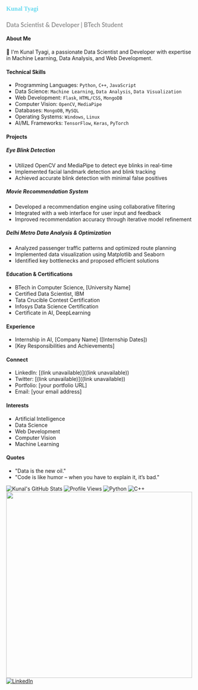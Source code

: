 ### <font face="Montserrat" color="#66d9ef">Kunal Tyagi</font>
### <font face="Lato" color="#949494">Data Scientist & Developer | BTech Student</font>

#### About Me
👋 I'm Kunal Tyagi, a passionate Data Scientist and Developer with expertise in Machine Learning, Data Analysis, and Web Development.

#### **Technical Skills**
- Programming Languages: `Python`, `C++`, `JavaScript`
- Data Science: `Machine Learning`, `Data Analysis`, `Data Visualization`
- Web Development: `Flask`, `HTML/CSS`, `MongoDB`
- Computer Vision: `OpenCV`, `MediaPipe`
- Databases: `MongoDB`, `MySQL`
- Operating Systems: `Windows`, `Linux`
- AI/ML Frameworks: `TensorFlow`, `Keras`, `PyTorch`

#### **Projects**
##### Eye Blink Detection
- Utilized OpenCV and MediaPipe to detect eye blinks in real-time 
- Implemented facial landmark detection and blink tracking
- Achieved accurate blink detection with minimal false positives

##### Movie Recommendation System
- Developed a recommendation engine using collaborative filtering
- Integrated with a web interface for user input and feedback
- Improved recommendation accuracy through iterative model refinement

##### Delhi Metro Data Analysis & Optimization
- Analyzed passenger traffic patterns and optimized route planning
- Implemented data visualization using Matplotlib and Seaborn
- Identified key bottlenecks and proposed efficient solutions

#### **Education & Certifications**
- BTech in Computer Science, [University Name]
- Certified Data Scientist, IBM
- Tata Crucible Contest Certification
- Infosys Data Science Certification
- Certificate in AI, DeepLearning

#### **Experience**
- Internship in AI, [Company Name] ([Internship Dates])
- [Key Responsibilities and Achievements]

#### **Connect**
- LinkedIn: [(link unavailable)]((link unavailable))
- Twitter: [(link unavailable)]((link unavailable))
- Portfolio: [your portfolio URL]
- Email: [your email address]

#### **Interests**
- Artificial Intelligence
- Data Science
- Web Development
- Computer Vision
- Machine Learning

#### **Quotes**
- "Data is the new oil." 
- "Code is like humor – when you have to explain it, it’s bad."




<!---
Kunaltyagi4906/Kunaltyagi4906 is a ✨ special ✨ repository because its `README.md` (this file) appears on your GitHub profile.
You can click the Preview link to take a look at your changes.
--->
![Kunal's GitHub Stats](https://github-readme-stats.vercel.app/api?username=Kunaltyagi4906&show_icons=true&theme=radical)
![Profile Views](https://komarev.com/ghpvc/?username=Kunaltyagi4906&color=blue)
![Python](https://img.shields.io/badge/Python-Expert-blue?logo=python)
![C++](https://img.shields.io/badge/C++-Intermediate-orange?logo=cplusplus)
<img src="https://media.giphy.com/media/qgQUggAC3Pfv687qPC/giphy.gif" width="500">
[![LinkedIn](https://img.shields.io/badge/LinkedIn-Kunal-blue?logo=linkedin)](https://www.linkedin.com/in/yourprofile)

